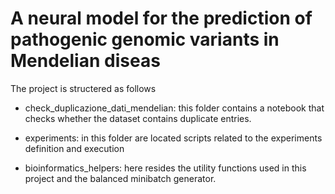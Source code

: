 # A neural model for the prediction of pathogenic genomic variants in Mendelian diseas

The project is structered as follows

* check_duplicazione_dati_mendelian: this folder contains a notebook that checks whether the dataset contains duplicate entries.
* experiments: in this folder are located scripts related to the experiments definition and execution

* bioinformatics_helpers: here resides the utility functions used in this project and the balanced minibatch generator.
